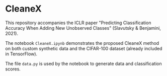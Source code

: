 # CleaneX
This repository accompanies the ICLR paper "Predicting Classification Accuracy When Adding New Unobserved Classes" (Slavutsky & Benjamini, 2021).

The notebook `CleaneX.ipynb` demonstrates the proposed CleaneX method on both custom synthetic data and the CIFAR-100 dataset (already included in TensorFlow).

The file `data.py` is used by the notebook to generate data and classification scores.
